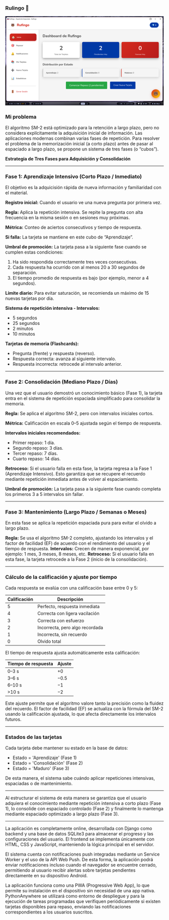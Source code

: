 ### Rulingo 🐻

![Rulingo](./flashcards/static/rulingo.png)

### Mi problema

El algoritmo SM-2 está optimizado para la retención a largo plazo, pero no considera explícitamente la adquisición inicial de información. Las aplicaciones modernas combinan varias fases de repetición.
Para resolver el problema de la memorización inicial (a corto plazo) antes de pasar al espaciado a largo plazo, se propone un sistema de tres fases (o “cubos”).

**Estrategia de Tres Fases para Adquisición y Consolidación**

---

### Fase 1: Aprendizaje Intensivo (Corto Plazo / Inmediato)

El objetivo es la adquicisión rápida  de nueva información y familiaridad con el material.

**Registro inicial:** Cuando el usuario ve una nueva pregunta por primera vez.  

**Regla:** Aplica la repetición intensiva. Se repite la pregunta con alta frecuencia en la misma sesión o en sesiones muy próximas.  

**Métrica:** Conteo de aciertos consecutivos y tiempo de respuesta.  

**Si falla:** La tarjeta se mantiene en este cubo de “Aprendizaje”.  

**Umbral de promoción:** La tarjeta pasa a la siguiente fase cuando se cumplen estas condiciones:  

1. Ha sido respondida correctamente tres veces consecutivas.
2. Cada respuesta ha ocurrido con al menos 20 a 30 segundos de separación.
3. El tiempo promedio de respuesta es bajo (por ejemplo, menor a 4 segundos).

**Límite diario:** Para evitar saturación, se recomienda un máximo de 15 nuevas tarjetas por día.

**Sistema de repetición intensiva - Intervalos:**

* 5 segundos
* 25 segundos
* 2 minutos
* 10 minutos

**Tarjetas de memoria (Flashcards):**

* Pregunta (frente) y respuesta (reverso).
* Respuesta correcta: avanza al siguiente intervalo.
* Respuesta incorrecta: retrocede al intervalo anterior.

---

### Fase 2: Consolidación (Mediano Plazo / Días)

Una vez que el usuario demostró un conocimiento básico (Fase 1), la tarjeta entra en el sistema de repetición espaciada simplificado para consolidar la memoria.

**Regla:** Se aplica el algoritmo SM-2, pero con intervalos iniciales cortos.  

**Métrica:** Calificación en escala 0–5 ajustada según el tiempo de respuesta.  

**Intervalos iniciales recomendados:**

* Primer repaso: 1 día.
* Segundo repaso: 3 días.
* Tercer repaso: 7 días.
* Cuarto repaso: 14 días.

**Retroceso:** Si el usuario falla en esta fase, la tarjeta regresa a la Fase 1 (Aprendizaje Intensivo). Esto garantiza que se recupere el recuerdo mediante repetición inmediata antes de volver al espaciamiento.

**Umbral de promoción:** La tarjeta pasa a la siguiente fase cuando completa los primeros 3 a 5 intervalos sin fallar.

---

### Fase 3: Mantenimiento (Largo Plazo / Semanas o Meses)

En esta fase se aplica la repetición espaciada pura para evitar el olvido a largo plazo.

**Regla:** Se usa el algoritmo SM-2 completo, ajustando los intervalos y el factor de facilidad (EF) de acuerdo con el rendimiento del usuario y el tiempo de respuesta.
**Intervalos:** Crecen de manera exponencial, por ejemplo: 1 mes, 3 meses, 8 meses, etc.
**Retroceso:** Si el usuario falla en esta fase, la tarjeta retrocede a la Fase 2 (inicio de la consolidación).

---

### Cálculo de la calificación y ajuste por tiempo

Cada respuesta se evalúa con una calificación base entre 0 y 5:

| Calificación | Descripción                     |
| ------------ | ------------------------------- |
| 5            | Perfecto, respuesta inmediata   |
| 4            | Correcta con ligera vacilación  |
| 3            | Correcta con esfuerzo           |
| 2            | Incorrecta, pero algo recordada |
| 1            | Incorrecta, sin recuerdo        |
| 0            | Olvido total                    |

El tiempo de respuesta ajusta automáticamente esta calificación:

| Tiempo de respuesta | Ajuste |
| ------------------- | ------ |
| 0–3 s               | +0     |
| 3–6 s               | −0.5   |
| 6–10 s              | −1     |
| >10 s               | −2     |

Este ajuste permite que el algoritmo valore tanto la precisión como la fluidez del recuerdo. El factor de facilidad (EF) se actualiza con la fórmula del SM-2 usando la calificación ajustada, lo que afecta directamente los intervalos futuros.

---

### Estados de las tarjetas

Cada tarjeta debe mantener su estado en la base de datos:

* Estado =  'Aprendizaje' (Fase 1)
* Estado = 'Consolidación' (Fase 2)
* Estado = 'Maduro' (Fase 3)

De esta manera, el sistema sabe cuándo aplicar repeticiones intensivas, espaciadas o de mantenimiento.

---

Al estructurar el sistema de esta manera se garantiza que el usuario adquiera el conocimiento mediante repetición intensiva a corto plazo (Fase 1), lo consolide con espaciado controlado (Fase 2) y finalmente lo mantenga mediante espaciado optimizado a largo plazo (Fase 3).

---


La aplicación es completamente online, desarrollada con Django como backend y una base de datos SQLite3 para almacenar el progreso y las configuraciones del usuario. El frontend se implementa únicamente con HTML, CSS y JavaScript, manteniendo la lógica principal en el servidor.

El sistema cuenta con notificaciones push integradas mediante un Service Worker y el uso de la API Web Push. De esta forma, la aplicación podrá enviar notificaciones incluso cuando el navegador se encuentre cerrado, permitiendo al usuario recibir alertas sobre tarjetas pendientes directamente en su dispositivo Android.

La aplicación funciona como una PWA (Progressive Web App), lo que permite su instalación en el dispositivo sin necesidad de una app nativa. PythonAnywhere se utilizará como entorno de despliegue y para la ejecución de tareas programadas que verifiquen periódicamente si existen tarjetas disponibles para repaso, enviando las notificaciones correspondientes a los usuarios suscritos.
